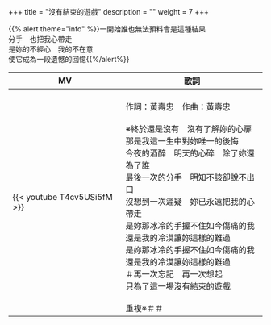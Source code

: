 +++
title = "沒有結束的遊戲"
description = ""
weight = 7
+++

{{% alert theme="info" %}}一開始誰也無法預料會是這種結果<br/>分手　也把我心帶走<br/>是妳的不經心　我的不在意<br/>使它成為一段遺憾的回憶{{%/alert%}}

MV  | 歌詞  
--------------|-------
{{< youtube T4cv5USi5fM >}}|<br/>作詞：黃壽忠　作曲：黃壽忠<br/><br/>※終於還是沒有　沒有了解妳的心扉<br/>那是我這一生中對妳唯一的後悔<br/>今夜的酒醉　明天的心碎　除了妳還為了誰<br/>最後一次的分手　明知不該卻說不出口<br/>沒想到一次遲疑　妳已永遠把我的心帶走<br/>是妳那冰冷的手握不住如今傷痛的我<br/>還是我的冷漠讓妳這樣的難過<br/>是妳那冰冷的手握不住如今傷痛的我<br/>還是我的冷漠讓妳這樣的難過<br/>＃再一次忘記　再一次想起<br/>只為了這一場沒有結束的遊戲<br/><br/>重複※＃＃
